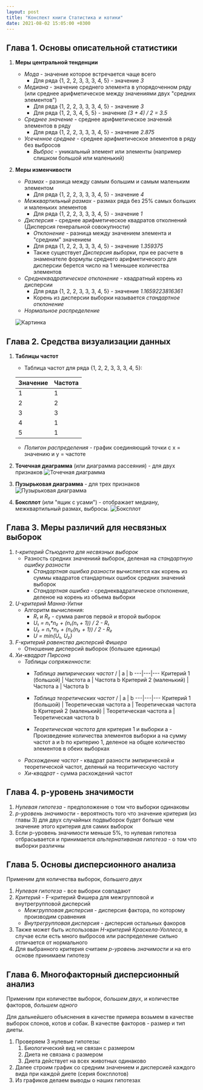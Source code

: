 ```yaml
---
layout: post
title: "Конспект книги Статистика и котики"
date: 2021-08-02 15:05:00 +0300
---
```


## Глава 1. Основы описательной статистики

1. **Меры центральной тенденции**
    - *Мода* - значение которое встречается чаще всего
        - Для ряда {1, 2, 2, 3, 3, 3, 4, 5} - значение *3*
    - *Медиана* - значение среднего элемента в упорядоченном ряду (или среднее
    арифметическое между значениями двух "средних элементов")
        - Для ряда {1, 2, 2, 3, 3, 3, 4, 5} - значение *3*
        - Для ряда {1, 2, 3, 4, 5, 5} - значение *(3 + 4) / 2 = 3.5*
    - *Среднее значение* - среднее арифметическое значений элементов в ряду
        - Для ряда {1, 2, 2, 3, 3, 3, 4, 5} - значение *2.875*
    - *Усеченное среднее* - среднее арифметическое элементов в ряду без выбросов
        - *Выброс* - уникальный элемент или элементы (например слишком большой
        или маленький)
2. **Меры изменчивости**
    - *Размах* - разница между самым большим и самым маленьким элементом
        - Для ряда {1, 2, 2, 3, 3, 3, 4, 5} - значение *4*
    - *Межквартильный размах* - размах ряда без 25% самых больших и маленьких элементов
        - Для ряда {1, 2, 2, 3, 3, 3, 4, 5} - значение *1*
    - *Дисперсия* - среднее арифметическое квадратов отколнений (Дисперсия
    генеральной совокупности)
        - *Отклонение* - разница между значением элемента и "средним" значением
        - Для ряда {1, 2, 2, 3, 3, 3, 4, 5} - значение *1.359375*
        - Также существует *Дисперсия выборки*, при ее расчете в знаменателе
        формулы среднего арифметического для дисперсии берется число на 1 меньшее
        количества элементов
    - *Среднеквадратическое отклонение* - квадратный корень из дисперсии
        - Для ряда {1, 2, 2, 3, 3, 3, 4, 5} - значение *1.1659223816361*
        - Корень из дисперсии выборки называется *стандартное отклонение*
    - *Нормальное распределение*

    ![Картинка](https://external-content.duckduckgo.com/iu/?u=https%3A%2F%2Fkineziolog.su%2Fsites%2Fdefault%2Ffiles%2Fpravilo-treh-sigm.jpg&f=1&nofb=1 "Нормальное распределение")

## Глава 2. Средства визуализации данных

1. **Таблицы частот**
    - Таблица частот для ряда {1, 2, 2, 3, 3, 3, 4, 5}:

    Значение | Частота
    --- | ---
    1 | 1
    2 | 2
    3 | 3
    4 | 1
    5 | 1

    - *Полигон распределения* - график соединяющий точки с x = значению и y = частоте
2. **Точечная диаграмма** (или диаграмма рассеяния) - для двух признаков
  ![Точечная диаграмма](https://external-content.duckduckgo.com/iu/?u=https%3A%2F%2Faskdev.ru%2Fimages%2Fcontent%2F17682216%2Ffbddad18db7981eeb09631f0ea92617b.png&f=1&nofb=1)

3. **Пузырьковая диаграмма** - для трех признаков
  ![Пузырьковая диаграмма](https://external-content.duckduckgo.com/iu/?u=http%3A%2F%2Fblog.atkcg.ru%2Fwp-content%2Fuploads%2F2015%2F07%2F024.png&f=1&nofb=1)

4. **Боксплот** (или "ящик с усами") - отображает медиану, межквартильный размах,
выбросы.
  ![Боксплот](https://external-content.duckduckgo.com/iu/?u=https%3A%2F%2Fforecasting.svetunkov.ru%2Fwp-content%2Fuploads%2F2015%2F05%2Fanalysis-08.png&f=1&nofb=1)

## Глава 3. Меры различий для несвязных выборок

1. *t-критерий Стьюдента для несвязных выборок*
    - Разность средних значениий выборок, деленая на *стандартную ошибку разности*
        - *Стандартная ошибка разности* вычисляется как корень из суммы квадратов
        стандартных ошибок средних значений выборок
        - *Стандартная ошибка* - среднеквадратическое отклонение, деленое на
        корень из объема выборки
2. *U-критерий Манна-Уитни*
    - Алгоритм вычисления:
        - *R₁* и *R₂* - сумма рангов первой и второй выборок
        - *U₁ = n₁\*n₂ + (n₁(n₁ + 1)) / 2 - R₁*
        - *U₂ = n₁\*n₂ + (n₂(n₂ + 1)) / 2 - R₂*
        - *U = min{U₁, U₂}*
3. *F-критерий равенства дисперсий Фишера*
    - Отношение дисперсий выборок (большее единицы)
4. *Хи-квадрат Пирсона*
    - *Таблицы сопряженности*:
        - *Таблица эмпирических частот*
      / | a | b
      ---|---|---
      Критерий 1 (большой) | Частота a | Частота b
      Критерий 2 (маленький) | Частота a | Частота b

        - *Таблица теоретических частот*
      / | a | b
      ---|---|---
      Критерий 1 (большой) | Теоретическая частота a | Теоретическая частота b
      Критерий 2 (маленький) | Теоретическая частота a | Теоретическая частота b

        - *Теоретическая частота* для критерия 1 и выборки a - Произведение
        количества элементов выборки a на сумму частот a и b по критерию 1,
        деленое на общее количество элементов в обеих выборках
    - *Расхождение частот* - квадрат разности эмпирической и теоретической частот,
    деленый на теоритическую частоту
    - *Хи-квадрат* - сумма расхождений частот  

## Глава 4. p-уровень значимости

1. *Нулевая гипотеза* - предположение о том что выборки одинаковы
2. *p-уровень значимости* - вероятность того что значение критерия (из главы 3)
для двух случайных подвыборок будет больше чем значение этого критерия для самих
выборок
3. Если p-уровень значимости меньше 5%, то нулевая гипотеза отбрасывается и
принимается *альтернативаная гипотеза* - о том что выборки различны

## Глава 5. Основы дисперсионного анализа

Применим для количества выборок, *большего двух*

1. *Нулевая гипотеза* - все выборки совпадают
2. *Критерий* - F-критерий Фишера для межгрупповой и внутрегрупповой дисперсий
    - *Межгрупповая дисперсия* - дисперсия фактора, по которому производим сравнения
    - *Внутрегрупповая дисперсия* - дисперсия остальных факоров
3. Также может быть использован *H-критерий Краскела-Уоллеса*, в случае если
есть много выбросов или распределение сильно отличается от нормального
4. Для выбранного критерия считаем *p-уровень значимости* и на его основе
принимаем гипотезу

## Глава 6. Многофакторный дисперсионный анализ

Применим при количестве выборок, *большем двух*, и количестве факторов,
*большем одного*

Для дальнейшего объяснения в качестве примера возьмем в качестве выборок слонов,
котов и собак. В качестве факторов - размер и тип диеты.

1. Проверяем 3 нулевые гипотезы:
    1. Биологический вид не связан с размером
    2. Диета не связана с размером
    3. Диета действует на всех животных одинаково
2. Далее строим график со средним значением и дисперсией каждого вида при каждой
диете (серия боксплотов)
3. Из графиков делаем выводы о наших гипотезах
